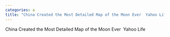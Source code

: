 ```yaml
---
categories: a
title: "China Created the Most Detailed Map of the Moon Ever  Yahoo Life"
---
```

China Created the Most Detailed Map of the Moon Ever&nbsp;&nbsp;Yahoo Life